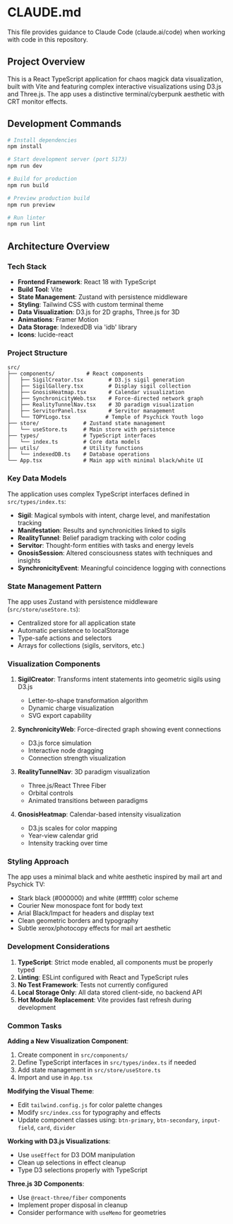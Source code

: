 # CLAUDE.md

This file provides guidance to Claude Code (claude.ai/code) when working with code in this repository.

## Project Overview

This is a React TypeScript application for chaos magick data visualization, built with Vite and featuring complex interactive visualizations using D3.js and Three.js. The app uses a distinctive terminal/cyberpunk aesthetic with CRT monitor effects.

## Development Commands

```bash
# Install dependencies
npm install

# Start development server (port 5173)
npm run dev

# Build for production
npm run build

# Preview production build
npm run preview

# Run linter
npm run lint
```

## Architecture Overview

### Tech Stack
- **Frontend Framework**: React 18 with TypeScript
- **Build Tool**: Vite
- **State Management**: Zustand with persistence middleware
- **Styling**: Tailwind CSS with custom terminal theme
- **Data Visualization**: D3.js for 2D graphs, Three.js for 3D
- **Animations**: Framer Motion
- **Data Storage**: IndexedDB via 'idb' library
- **Icons**: lucide-react

### Project Structure

```
src/
├── components/          # React components
│   ├── SigilCreator.tsx        # D3.js sigil generation
│   ├── SigilGallery.tsx        # Display sigil collection
│   ├── GnosisHeatmap.tsx       # Calendar visualization
│   ├── SynchronicityWeb.tsx    # Force-directed network graph
│   ├── RealityTunnelNav.tsx    # 3D paradigm visualization
│   ├── ServitorPanel.tsx       # Servitor management
│   └── TOPYLogo.tsx           # Temple of Psychick Youth logo
├── store/              # Zustand state management
│   └── useStore.ts     # Main store with persistence
├── types/              # TypeScript interfaces
│   └── index.ts        # Core data models
├── utils/              # Utility functions
│   └── indexedDB.ts    # Database operations
└── App.tsx             # Main app with minimal black/white UI
```

### Key Data Models

The application uses complex TypeScript interfaces defined in `src/types/index.ts`:

- **Sigil**: Magical symbols with intent, charge level, and manifestation tracking
- **Manifestation**: Results and synchronicities linked to sigils
- **RealityTunnel**: Belief paradigm tracking with color coding
- **Servitor**: Thought-form entities with tasks and energy levels
- **GnosisSession**: Altered consciousness states with techniques and insights
- **SynchronicityEvent**: Meaningful coincidence logging with connections

### State Management Pattern

The app uses Zustand with persistence middleware (`src/store/useStore.ts`):
- Centralized store for all application state
- Automatic persistence to localStorage
- Type-safe actions and selectors
- Arrays for collections (sigils, servitors, etc.)

### Visualization Components

1. **SigilCreator**: Transforms intent statements into geometric sigils using D3.js
   - Letter-to-shape transformation algorithm
   - Dynamic charge visualization
   - SVG export capability

2. **SynchronicityWeb**: Force-directed graph showing event connections
   - D3.js force simulation
   - Interactive node dragging
   - Connection strength visualization

3. **RealityTunnelNav**: 3D paradigm visualization
   - Three.js/React Three Fiber
   - Orbital controls
   - Animated transitions between paradigms

4. **GnosisHeatmap**: Calendar-based intensity visualization
   - D3.js scales for color mapping
   - Year-view calendar grid
   - Intensity tracking over time

### Styling Approach

The app uses a minimal black and white aesthetic inspired by mail art and Psychick TV:
- Stark black (#000000) and white (#ffffff) color scheme
- Courier New monospace font for body text
- Arial Black/Impact for headers and display text
- Clean geometric borders and typography
- Subtle xerox/photocopy effects for mail art aesthetic

### Development Considerations

1. **TypeScript**: Strict mode enabled, all components must be properly typed
2. **Linting**: ESLint configured with React and TypeScript rules
3. **No Test Framework**: Tests not currently configured
4. **Local Storage Only**: All data stored client-side, no backend API
5. **Hot Module Replacement**: Vite provides fast refresh during development

### Common Tasks

**Adding a New Visualization Component**:
1. Create component in `src/components/`
2. Define TypeScript interfaces in `src/types/index.ts` if needed
3. Add state management in `src/store/useStore.ts`
4. Import and use in `App.tsx`

**Modifying the Visual Theme**:
- Edit `tailwind.config.js` for color palette changes
- Modify `src/index.css` for typography and effects
- Update component classes using: `btn-primary`, `btn-secondary`, `input-field`, `card`, `divider`

**Working with D3.js Visualizations**:
- Use `useEffect` for D3 DOM manipulation
- Clean up selections in effect cleanup
- Type D3 selections properly with TypeScript

**Three.js 3D Components**:
- Use `@react-three/fiber` components
- Implement proper disposal in cleanup
- Consider performance with `useMemo` for geometries